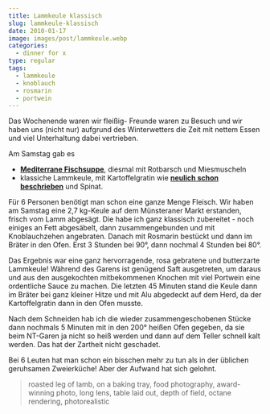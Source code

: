 ```yaml
---
title: Lammkeule klassisch
slug: lammkeule-klassisch
date: 2010-01-17
image: images/post/lammkeule.webp
categories: 
  - dinner for x
type: regular
tags: 
  - lammkeule
  - knoblauch
  - rosmarin
  - portwein
---
```


Das Wochenende waren wir fleißig- Freunde waren zu Besuch und wir haben uns (nicht nur) aufgrund des Winterwetters die Zeit mit nettem Essen und viel Unterhaltung dabei vertrieben.

Am Samstag gab es

* **[Mediterrane Fischsuppe](../001-11-08-mediterrane-fischsuppe)**, diesmal mit Rotbarsch und Miesmuscheln 
* klassiche Lammkeule, mit Kartoffelgratin wie **[neulich schon beschrieben](../thunfisch-kartoffelgratin)** und Spinat. 

Für 6 Personen benötigt man schon eine ganze Menge Fleisch. Wir haben am Samstag eine 2,7 kg-Keule auf dem Münsteraner Markt erstanden, frisch vom Lamm abgesägt. Die habe ich ganz klassisch zubereitet - noch einiges an Fett abgesäbelt, dann zusammengebunden und mit Knoblauchzehen angebraten. Danach mit Rosmarin bestückt und dann im Bräter in den Ofen. Erst 3 Stunden bei 90°, dann nochmal 4 Stunden bei 80°.

Das Ergebnis war eine ganz hervorragende, rosa gebratene und butterzarte Lammkeule! Während des Garens ist genügend Saft ausgetreten, um daraus und aus den ausgekochten mitbekommenen Knochen mit viel Portwein eine ordentliche Sauce zu machen. Die letzten 45 Minuten stand die Keule dann im Bräter bei ganz kleiner Hitze und mit Alu abgedeckt auf dem Herd, da der Kartoffelgratin dann in den Ofen musste.

Nach dem Schneiden hab ich die wieder zusammengeschobenen Stücke dann nochmals 5 Minuten mit in den 200° heißen Ofen gegeben, da sie beim NT-Garen ja nicht so heiß werden und dann auf dem Teller schnell kalt werden. Das hat der Zartheit nicht geschadet.

Bei 6 Leuten hat man schon ein bisschen mehr zu tun als in der üblichen geruhsamen Zweierküche! Aber der Aufwand hat sich gelohnt.

> roasted leg of lamb, on a baking tray, food photography, award-winning photo, long lens, table laid out, depth of field, octane rendering, photorealistic 